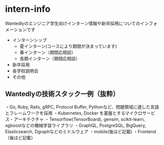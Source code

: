 # intern-info
Wantedlyのエンジニア学生向けインターン情報や新卒採用についてのインフォメーションです
- インターンシップ
  - 夏インターン(コースにより期間が決まっています)
  - 春インターン（期間応相談）
  - 長期インターン（期間応相談）
- 新卒採用
- 各学校説明会
- その他

## Wantedlyの技術スタック一例（抜粋）
・Go, Ruby, Rails, gRPC, Protocol Buffer, Pythonなど、問題領域に適した言語とフレームワークを採用
・Kubernetes, Docker を基盤とするマイクロサービス・アーキテクチャ
・Tensorflow(TensorBoard), gensim, scikit-learn, xgboostなどの機械学習ライブラリ
・GraphQL, PostgreSQL, BigQuery, Elasticsearch, Dgraphなどのミドルウェア
・mobile(後ほど記載)
・Frontend（後ほど記載）
